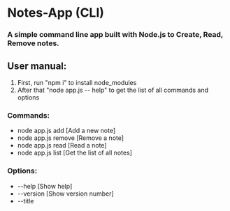 # Notes-App (CLI)

### A simple command line app built with Node.js to Create, Read, Remove notes.

## User manual:

1. First, run "npm i" to install node_modules
2. After that "node app.js -- help" to get the list of all commands and options

### Commands:

- node app.js add [Add a new note]
- node app.js remove [Remove a note]
- node app.js read [Read a note]
- node app.js list [Get the list of all notes]

### Options:

- --help [Show help]
- --version [Show version number]
- --title <TITLE> [Required for add, remove and read]
- --body <BODY> [Required for add]
